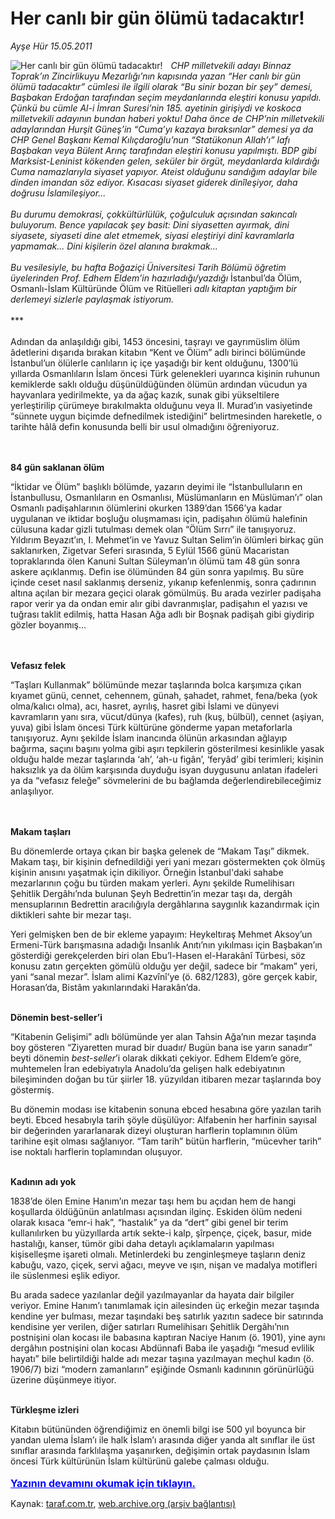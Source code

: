 # Her canlı bir gün ölümü tadacaktır!

*Ayşe Hür 15.05.2011*

<div class="yazi"><img align="left" alt="Her canlı bir gün ölümü tadacaktır!" border="0" src="http://www.taraf.com.tr/fotoraflar/makaleler/her-canli-bir-gun-olumu-tadacaktir_8241_orijinal.jpg" style="border-right-width:10px; border-color:#FFFFFF"/><p><i>CHP milletvekili adayı Binnaz Toprak’ın Zincirlikuyu Mezarlığı’nın kapısında yazan “Her canlı bir gün ölümü tadacaktır” cümlesi ile ilgili olarak “Bu sinir bozan bir şey” demesi, Başbakan Erdoğan tarafından seçim meydanlarında eleştiri konusu yapıldı. Çünkü bu cümle Al-i İmran Suresi’nin 185. ayetinin girişiydi ve koskoca milletvekili adayının bundan haberi yoktu! Daha önce de CHP’nin milletvekili adaylarından Hurşit Güneş’in “Cuma’yı kazaya bıraksınlar” demesi ya da CHP Genel Başkanı Kemal Kılıçdaroğlu’nun “Statükonun Allah’ı” lafı Başbakan veya Bülent Arınç tarafından eleştiri konusu yapılmıştı. BDP gibi Marksist-Leninist kökenden gelen, seküler bir örgüt, meydanlarda kıldırdığı Cuma namazlarıyla siyaset yapıyor. Ateist olduğunu sandığım adaylar bile dinden imandan söz ediyor. Kısacası siyaset giderek dinîleşiyor, daha doğrusu İslamileşiyor...<br/><br/></i><i>Bu durumu demokrasi, çokkültürlülük, çoğulculuk açısından sakıncalı buluyorum. Bence yapılacak şey basit: Dini siyasetten ayırmak, dini siyasete, siyaseti dine alet etmemek, siyasi eleştiriyi dinî kavramlarla yapmamak... Dini kişilerin özel alanına bırakmak...<br/><br/></i><i>Bu vesilesiyle, bu hafta </i><i>Boğaziçi Üniversitesi Tarih Bölümü öğretim üyelerinden Prof. Edhem Eldem’in hazırladığı/yazdığı </i>İstanbul’da Ölüm, Osmanlı-İslam Kültüründe Ölüm ve Ritüelleri<i> adlı kitaptan yaptığım bir derlemeyi sizlerle paylaşmak istiyorum.<br/><br/></i>***<br/><br/>Adından da anlaşıldığı gibi, 1453 öncesini, taşrayı ve gayrımüslim ölüm âdetlerini dışarıda bırakan kitabın “Kent ve Ölüm” adlı birinci bölümünde İstanbul’un ölülerle canlıların iç içe yaşadığı bir kent olduğunu, 1300’lü yıllarda Osmanlıların İslam öncesi Türk gelenekleri uyarınca kişinin ruhunun kemiklerde saklı olduğu düşünüldüğünden ölümün ardından vücudun ya hayvanlara yedirilmekte, ya da ağaç kazık, sunak gibi yükseltilere yerleştirilip çürümeye bırakılmakta olduğunu veya II. Murad’ın vasiyetinde “sünnete uygun biçimde defnedilmek istediğini” belirtmesinden hareketle, o tarihte hâlâ defin konusunda belli bir usul olmadığını öğreniyoruz.<br/> </p>
<p><b><br/>84 gün saklanan ölüm</b></p>
<p>“İktidar ve Ölüm” başlıklı bölümde, yazarın deyimi ile “İstanbulluların en İstanbullusu, Osmanlıların en Osmanlısı, Müslümanların en Müslüman’ı” olan Osmanlı padişahlarının ölümlerini okurken 1389’dan 1566’ya kadar uygulanan ve iktidar boşluğu oluşmaması için, padişahın ölümü halefinin cülusuna kadar gizli tutulması demek olan “Ölüm Sırrı” ile tanışıyoruz. Yıldırım Beyazıt’ın, I. Mehmet’in ve Yavuz Sultan Selim’in ölümleri birkaç gün saklanırken, Zigetvar Seferi sırasında, 5 Eylül 1566 günü Macaristan topraklarında ölen Kanuni Sultan Süleyman’ın ölümü tam 48 gün sonra askere açıklanmış. Defin ise ölümünden 84 gün sonra yapılmış. Bu süre içinde ceset nasıl saklanmış derseniz, yıkanıp kefenlenmiş, sonra çadırının altına açılan bir mezara geçici olarak gömülmüş. Bu arada vezirler padişaha rapor verir ya da ondan emir alır gibi davranmışlar, padişahın el yazısı ve tuğrası taklit edilmiş, hatta Hasan Ağa adlı bir Boşnak padişah gibi giydirip gözler boyanmış...<br/> </p>
<p><b><br/>Vefasız felek</b></p>
<p>“Taşları Kullanmak” bölümünde mezar taşlarında bolca karşımıza çıkan kıyamet günü, cennet, cehennem, günah, şahadet, rahmet, fena/beka (yok olma/kalıcı olma), acı, hasret, ayrılış, hasret gibi İslami ve dünyevi kavramların yanı sıra, vücut/dünya (kafes), ruh (kuş, bülbül), cennet (aşiyan, yuva) gibi İslam öncesi Türk kültürüne gönderme yapan metaforlarla tanışıyoruz. Aynı şekilde İslam inancında ölünün arkasından ağlayıp bağırma, saçını başını yolma gibi aşırı tepkilerin gösterilmesi kesinlikle yasak olduğu halde mezar taşlarında ‘ah’, ‘ah-u figân’, ‘feryâd’ gibi terimleri; kişinin haksızlık ya da ölüm karşısında duyduğu isyan duygusunu anlatan ifadeleri ya da “vefasız feleğe” sövmelerini de bu bağlamda değerlendirebileceğimiz anlaşılıyor. <br/><b> </b></p>
<p><b><br/>Makam taşları</b></p>
<p>Bu dönemlerde ortaya çıkan bir başka gelenek de “Makam Taşı” dikmek. Makam taşı, bir kişinin defnedildiği yeri yani mezarı göstermekten çok ölmüş kişinin anısını yaşatmak için dikiliyor. Örneğin İstanbul'daki sahabe mezarlarının çoğu bu türden makam yerleri. Aynı şekilde Rumelihisarı Şehitlik Dergâhı’nda bulunan Şeyh Bedrettin’in mezar taşı da, dergâh mensuplarının Bedrettin aracılığıyla dergâhlarına saygınlık kazandırmak için diktikleri sahte bir mezar taşı. </p>
<p>Yeri gelmişken ben de bir ekleme yapayım: Heykeltıraş Mehmet Aksoy’un Ermeni-Türk barışmasına adadığı İnsanlık Anıtı’nın yıkılması için Başbakan’ın gösterdiği gerekçelerden biri olan Ebu’l-Hasen el-Harakânî Türbesi, söz konusu zatın gerçekten gömülü olduğu yer değil, sadece bir “makam” yeri, yani “sanal mezar”. İslam alimi Kazvînî’ye (ö. 682/1283), göre gerçek kabir, Horasan’da, Bistâm yakınlarındaki Harakân’da. <br/></p>
<p></p>
<p><b><br/>Dönemin best-seller’i</b></p>
<p>“Kitabenin Gelişimi” adlı bölümünde yer alan Tahsin Ağa’nın mezar taşında boy gösteren “Ziyaretten murad bir duadır/ Bugün bana ise yarın sanadır” beyti dönemin <i>best-seller</i>’i olarak dikkati çekiyor. Edhem Eldem’e göre, muhtemelen İran edebiyatıyla Anadolu’da gelişen halk edebiyatının bileşiminden doğan bu tür şiirler 18. yüzyıldan itibaren mezar taşlarında boy göstermiş. </p>
<p>Bu dönemin modası ise kitabenin sonuna ebced hesabına göre yazılan tarih beyti. Ebced hesabıyla tarih şöyle düşülüyor: Alfabenin her harfinin sayısal bir değerinden yararlanarak dizeyi oluşturan harflerin toplamının ölüm tarihine eşit olması sağlanıyor. “Tam tarih” bütün harflerin, “mücevher tarih” ise noktalı harflerin toplamından oluşuyor. <br/></p>
<p></p>
<p><b><br/>Kadının adı yok</b></p>
<p>1838’de ölen Emine Hanım’ın mezar taşı hem bu açıdan hem de hangi koşullarda öldüğünün anlatılması açısından ilginç. Eskiden ölüm nedeni olarak kısaca “emr-i hak”, “hastalık” ya da “dert” gibi genel bir terim kullanılırken bu yüzyıllarda artık sekte-i kalp, şîrpençe, çiçek, basur, mide hastalığı, kanser, tümör gibi daha detaylı açıklamaların yapılması kişiselleşme işareti olmalı. Metinlerdeki bu zenginleşmeye taşların deniz kabuğu, vazo, çiçek, servi ağacı, meyve ve ışın, nişan ve madalya motifleri ile süslenmesi eşlik ediyor. </p>
<p>Bu arada sadece yazılanlar değil yazılmayanlar da hayata dair bilgiler veriyor. Emine Hanım’ı tanımlamak için ailesinden üç erkeğin mezar taşında kendine yer bulması, mezar taşındaki beş satırlık yazıtın sadece bir satırında kendisine yer verilen, diğer satırları Rumelihisarı Şehitlik Dergâhı’nın postnişini olan kocası ile babasına kaptıran Naciye Hanım (ö. 1901), yine aynı dergâhın postnişini olan kocası Abdünnafi Baba ile yaşadığı “mesud evlilik hayatı” bile belirtildiği halde adı mezar taşına yazılmayan meçhul kadın (ö. 1906/7) bizi “modern zamanların” eşiğinde Osmanlı kadınının görünürlüğü üzerine düşünmeye itiyor.<br/> </p>
<p></p>
<p><b><br/>Türkleşme izleri</b></p>
<p>Kitabın bütününden öğrendiğimiz en önemli bilgi ise 500 yıl boyunca bir yandan ulema İslam’ı ile halk İslam’ı arasında diğer yanda alt sınıflar ile üst sınıflar arasında farklılaşma yaşanırken, değişimin ortak paydasının İslam öncesi Türk kültürünün İslam kültürünü galebe çalması olduğu.
                                    	<br/><br/>
<a class="lnk2" href="/web/20130419154146/http://www.taraf.com.tr/login/" style="font-size:16px;color:#0000FF;"><u><b>
			  Yazının devamını okumak için tıklayın.</b></u></a><br/>
</p></div>

Kaynak: [taraf.com.tr](http://www.taraf.com.tr:80/ayse-hur/makale-her-canli-bir-gun-olumu-tadacaktir.htm), [web.archive.org (arşiv bağlantısı)](http://web.archive.org/web/20130419154146/http://www.taraf.com.tr:80/ayse-hur/makale-her-canli-bir-gun-olumu-tadacaktir.htm)
